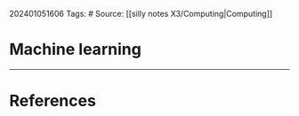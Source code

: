 202401051606
Tags: # 
Source: [[silly notes X3/Computing|Computing]]
# Machine learning


---
# References

